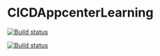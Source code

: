 # CICDAppcenterLearning

[![Build status](https://build.appcenter.ms/v0.1/apps/5b27ed1e-5802-4f86-83e9-8fb0e85e0597/branches/dev/badge)](https://appcenter.ms)

[![Build status](https://build.appcenter.ms/v0.1/apps/4adae4a1-10c4-4e08-b9be-40ff436c1bbd/branches/feature-1/badge)](https://appcenter.ms)
